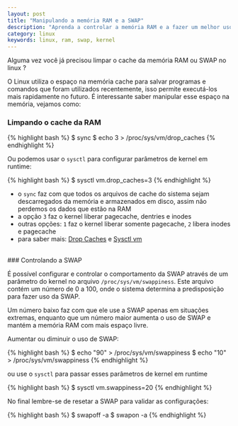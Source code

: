 ```yaml
---
layout: post
title: "Manipulando a memória RAM e a SWAP"
description: "Aprenda a controlar a memória RAM e a fazer um melhor uso da SWAP no Linux"
category: linux
keywords: linux, ram, swap, kernel
---
```


Alguma vez você já precisou limpar o cache da memória RAM ou SWAP no linux ?

O Linux utiliza o espaço na memória cache para salvar programas e comandos que foram utilizados recentemente, isso permite executá-los mais rapidamente no futuro. É interessante saber manipular esse espaço na memória, vejamos como:

### Limpando o cache da RAM

{% highlight bash %}
$ sync
$ echo 3 > /proc/sys/vm/drop_caches
{% endhighlight %}

Ou podemos usar o `sysctl` para configurar parâmetros de kernel em runtime:

{% highlight bash %}
$ sysctl vm.drop_caches=3
{% endhighlight %}
<br />
* o `sync` faz com que todos os arquivos de cache do sistema sejam descarregados da memória e armazenados em disco, assim não perdemos os dados que estão na RAM
* a opção `3` faz o kernel liberar pagecache, dentries e inodes
* outras opções: `1` faz o kernel liberar somente pagecache, `2` libera inodes e pagecache
* para saber mais: [Drop Caches](http://linux-mm.org/Drop_Caches) e [Sysctl vm](https://www.kernel.org/doc/Documentation/sysctl/vm.txt)
<br />
### Controlando a SWAP

É possível configurar e controlar o comportamento da SWAP através de um parâmetro do kernel no arquivo `/proc/sys/vm/swappiness`. Este arquivo contém um número de 0 a 100, onde o sistema determina a predisposição para fazer uso da SWAP.

Um número baixo faz com que ele use a SWAP apenas em situações extremas, enquanto que um número maior aumenta o uso de SWAP e mantém a memória RAM com mais espaço livre.

Aumentar ou diminuir o uso de SWAP:

{% highlight bash %}
$ echo "90" > /proc/sys/vm/swappiness
$ echo "10" > /proc/sys/vm/swappiness
{% endhighlight %}

ou use o `sysctl` para passar esses parâmetros de kernel em runtime


{% highlight bash %}
$ sysctl vm.swappiness=20
{% endhighlight %}

No final lembre-se de resetar a SWAP para validar as configurações:

{% highlight bash %}
$ swapoff -a
$ swapon -a
{% endhighlight %}
